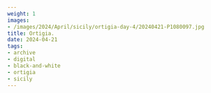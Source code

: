```yaml
---
weight: 1
images:
- /images/2024/April/sicily/ortigia-day-4/20240421-P1080097.jpg
title: Ortigia.
date: 2024-04-21
tags:
- archive
- digital
- black-and-white
- ortigia
- sicily
---
```


